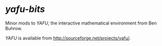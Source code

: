 # _yafu-bits_
Minor mods to _YAFU_, the interactive mathematical environment from Ben Buhrow.

_YAFU_ is available from http://sourceforge.net/projects/yafu/.
